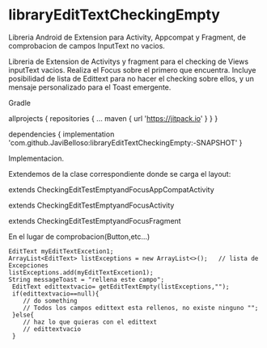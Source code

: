 # libraryEditTextCheckingEmpty
Libreria Android de Extension para Activity, Appcompat y Fragment, de comprobacion de campos InputText no vacios.

Libreria de Extension de Activitys y fragment para el checking de Views inputText vacios. Realiza el Focus sobre el primero que encuentra.
Incluye posibilidad de lista de Edittext para no hacer el checking sobre ellos, y un mensaje personalizado para el Toast emergente.

Gradle

allprojects {
		repositories {
			...
			maven { url 'https://jitpack.io' }
		}
	}


dependencies {
	        implementation 'com.github.JaviBelloso:libraryEditTextCheckingEmpty:-SNAPSHOT'
	}


Implementacion.

Extendemos de la clase correspondiente donde se carga el layout:

  extends CheckingEditTestEmptyandFocusAppCompatActivity
  
  extends CheckingEditTestEmptyandFocusActivity
  
  extends CheckingEditTestEmptyandFocusFragment
  
  En el lugar de comprobacion(Button,etc...)
  
    EditText myEditTextExcetion1;
    ArrayList<EditText> listExceptions = new ArrayList<>();   // lista de Excepciones
    listExceptions.add(myEditTextExcetion1);
    String messageToast = "rellena este campo";
     EditText edittextvacio= getEditTextEmpty(listExceptions,"");
     if(edittextvacio==null){
        // do something
        // Todos los campos edittext esta rellenos, no existe ninguno "";
     }else{
        // haz lo que quieras con el edittext
        // edittextvacio
     }
     
   
